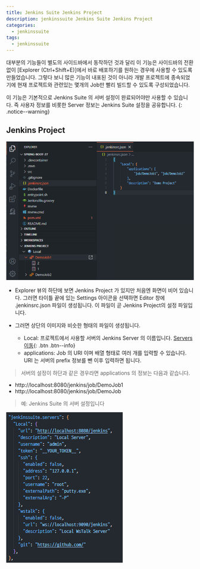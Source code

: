 ```yaml
---
title: Jenkins Suite Jenkins Project
description: jenkinssuite Jenkins Suite Jenkins Project
categories:
  - jenkinssuite
tags:
  - jenkinssuite
---
```


대부분의 기능들이 별도의 사이드바에서 동작하던 것과 달리 이 기능은 사이드바의 전환없이 [Explorer (Ctrl+Shift+E)]에서 바로 배포하기를 원하는 경우에 사용할 수 있도록 만들었습니다. 그렇다 보니 많은 기능이 내포된 것이 아니라 개발 프로젝트에 종속되었기에 현재 프로젝트와 관련있는 몇개의 Job만 빨리 빌드할 수 있도록 구성되었습니다.

이 기능은 기본적으로 Jenkins Suite 의 서버 설정이 완료되어야만 사용할 수 있습니다. 즉 사용자 정보를 비롯한 Server 정보는 Jenkins Suite 설정을 공유합니다.
{: .notice--warning}

## Jenkins Project

![Explorer](/images/project/project_01.png)

* Explorer 뷰의 하단에 보면 Jenkins Project 가 있지만 처음엔 화면이 비어 있습니다. 그러면 타이틀 끝에 있는 Settings 아이콘을 선택하면 Editor 창에 .jenkinsrc.json 파일이 생성됩니다. 이 파일이 곧 Jenkins Project의 설정 파일입니다.

* 그러면 상단의 이미지와 비슷한 형태의 파일이 생성됩니다.
  * Local: 프로젝트에서 사용할 서버의 Jenkins Server 의 이름입니다. [Servers 이동](../jenkinssuite-30-connection){: .btn .btn--info}
  * applications: Job 의 URI 이며 배열 형태로 여러 개를 입력할 수 있습니다. URI 는 서버의 prefix 정보를 뺀 이후 입력하면 됩니다.

> 서버의 설정이 하단과 같은 경우라면 applications 의 정보는 다음과 같습니다.

* http://localhost:8080/jenkins/job/DemoJob1
* http://localhost:8080/jenkins/job/DemoJob

> 예: Jenkins Suite 의 서버 설정입니다

![settings_json](/images/settings/settings1_03.png)
